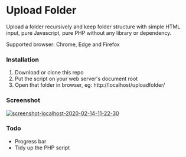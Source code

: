 # Upload Folder

Upload a folder recursively and keep folder structure with simple HTML input, pure Javascript, pure PHP without any library or dependency. 

Supported browser: Chrome, Edge and Firefox

### Installation

1. Download or clone this repo
2. Put the script on your web server's document root
3. Open that folder in browser, eg: http://localhost/uploadfolder/

### Screenshot

<a href="https://ibb.co/4gybWnY"><img src="https://i.ibb.co/Hpvc7fx/screenshot-localhost-2020-02-14-11-22-30.png" alt="screenshot-localhost-2020-02-14-11-22-30" border="0"></a>

### Todo

* Progress bar
* Tidy up the PHP script

